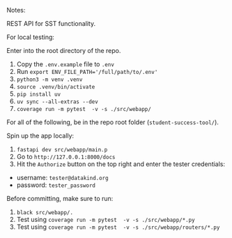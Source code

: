 Notes: 

REST API for SST functionality.


For local testing:

Enter into the root directory of the repo.


1. Copy the `.env.example` file to `.env`
1. Run `export ENV_FILE_PATH='/full/path/to/.env'`
1. `python3 -m venv .venv`
1. `source .venv/bin/activate`
1. `pip install uv`
1. `uv sync --all-extras --dev`
1. `coverage run -m pytest  -v -s ./src/webapp/`

For all of the following, be in the repo root folder (`student-success-tool/`).

Spin up the app locally:

1. `fastapi dev src/webapp/main.p`
1. Go to `http://127.0.0.1:8000/docs`
1. Hit the `Authorize` button on the top right and enter the tester credentials:

* username: `tester@datakind.org`
* password: `tester_password`

Before committing, make sure to run:

1. `black src/webapp/.`
1. Test using `coverage run -m pytest  -v -s ./src/webapp/*.py`
1. Test using `coverage run -m pytest  -v -s ./src/webapp/routers/*.py`